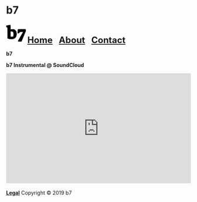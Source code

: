 # b7
<img alt="b7" width="54" height="54" src="b7.svg"> <strong><font size="5"><a href="https://b7.github.io">Home</a> &nbsp; <a href="https://b7.github.io/about">About</a> &nbsp; <a href="https://b7.github.io/contact">Contact</a></font></strong>

**b7**

**b7 Instrumental @ SoundCloud**

<iframe width="100%" height="300" scrolling="no" frameborder="no" allow="autoplay" src="https://w.soundcloud.com/player/?url=https%3A//api.soundcloud.com/tracks/694718920&color=%23000fff&auto_play=true&hide_related=false&show_comments=true&show_user=true&show_reposts=false&show_teaser=true&visual=true"></iframe>

<strong><a href="https://b7.github.io/legal">Legal</a></strong> Copyright © 2019 b7
